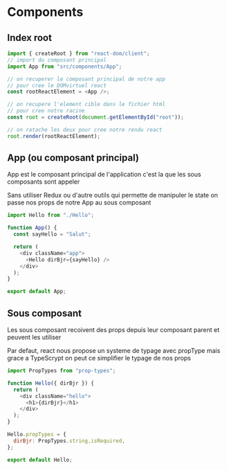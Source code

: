 # Components

## Index root

```js
import { createRoot } from "react-dom/client";
// import du composant principal
import App from "src/components/App";

// on recuperer le composant principal de notre app
// pour cree le DOMvirtuel react
const rootReactElement = <App />;

// on recupere l'element cible dans le fichier html
// pour cree notre racine
const root = createRoot(document.getElementById("root"));

// on ratache les deux pour cree notre rendu react
root.render(rootReactElement);
```

## App (ou composant principal)

App est le composant principal de l'application c'est la que les sous composants sont appeler

Sans utiliser Redux ou d'autre outils qui permette de manipuler le state on passe nos props de notre App au sous composant

```js
import Hello from "./Hello";

function App() {
  const sayHello = "Salut";

  return (
    <div className="app">
      <Hello dirBjr={sayHello} />
    </div>
  );
}

export default App;
```

## Sous composant

Les sous composant recoivent des props depuis leur composant parent et peuvent les utiliser

Par defaut, react nous propose un systeme de typage avec propType mais grace a TypeScrypt on peut ce simplifier le typage de nos props

```js
import PropTypes from "prop-types";

function Hello({ dirBjr }) {
  return (
    <div className="hello">
      <h1>{dirBjr}</h1>
    </div>
  );
}

Hello.propTypes = {
  dirBjr: PropTypes.string.isRequired,
};

export default Hello;
```
